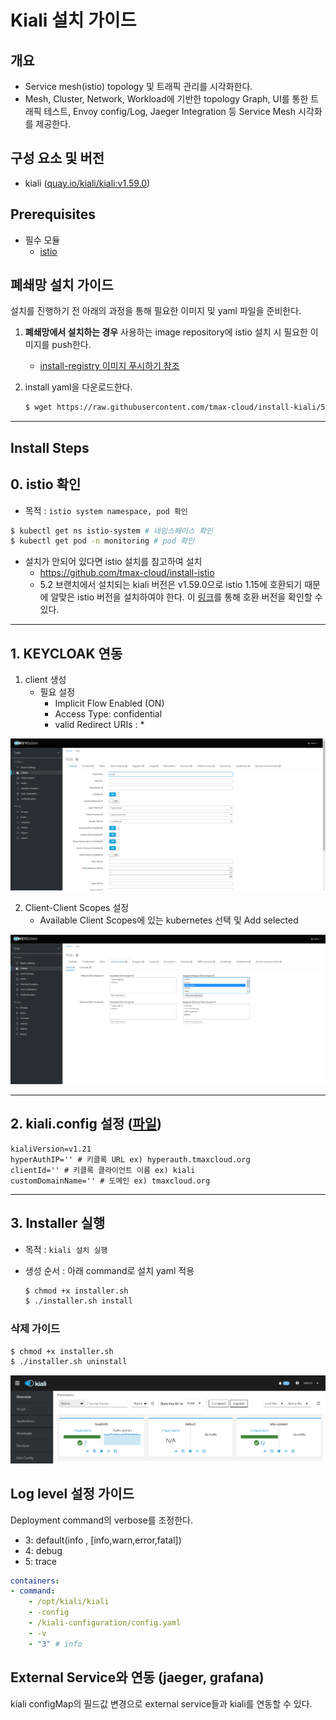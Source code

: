 
# Kiali 설치 가이드

## 개요

- Service mesh(istio) topology 및 트래픽 관리를 시각화한다.
- Mesh, Cluster, Network, Workload에 기반한 topology Graph, UI를 통한 트래픽 테스트, Envoy config/Log, Jaeger Integration 등 Service Mesh 시각화를 제공한다.

## 구성 요소 및 버전

* kiali ([quay.io/kiali/kiali:v1.59.0](https://quay.io/repository/kiali/kiali?tab=tags))

## Prerequisites

* 필수 모듈
  * [istio](https://github.com/tmax-cloud/install-istio/tree/5.2)

## 폐쇄망 설치 가이드
설치를 진행하기 전 아래의 과정을 통해 필요한 이미지 및 yaml 파일을 준비한다.
1. **폐쇄망에서 설치하는 경우** 사용하는 image repository에 istio 설치 시 필요한 이미지를 push한다.

    - [install-registry 이미지 푸시하기 참조](https://github.com/tmax-cloud/install-registry/blob/5.0/podman.md)
2. install yaml을 다운로드한다.
    ```bash    
    $ wget https://raw.githubusercontent.com/tmax-cloud/install-kiali/5.2/yaml/kiali.yaml
    ```

---

## Install Steps

## 0. istio 확인

* 목적 : `istio system namespace, pod 확인`

```bash
$ kubectl get ns istio-system # 네임스페이스 확인
$ kubectl get pod -n monitoring # pod 확인
```

* 설치가 안되어 있다면 istio 설치를 참고하여 설치
  * https://github.com/tmax-cloud/install-istio
  * 5.2 브랜치에서 설치되는 kiali 버전은 v1.59.0으로 istio 1.15에 호환되기 때문에 알맞은 istio 버전을 설치하여야 한다. 이 [링크](https://kiali.io/docs/installation/installation-guide/prerequisites/)를 통해 호환 버전을 확인할 수 있다.

---

## 1. KEYCLOAK 연동

1. client 생성
   - 필요 설정
     - Implicit Flow Enabled (ON)
     - Access Type: confidential
     - valid Redirect URIs : *

![image](figure/1-client.png)

2. Client-Client Scopes 설정
   - Available Client Scopes에 있는 kubernetes 선택 및 Add selected

![image](figure/2-clientScope.png)

---

## 2. kiali.config 설정 ([파일](./kiali.config))

   ```config
   kialiVersion=v1.21
   hyperAuthIP='' # 키클록 URL ex) hyperauth.tmaxcloud.org
   clientId='' # 키클록 클라이언트 이름 ex) kiali
   customDomainName='' # 도메인 ex) tmaxcloud.org
   ```

---

## 3. Installer 실행

* 목적 : `kiali 설치 실행 `

* 생성 순서 : 아래 command로 설치 yaml 적용
   ```bash
   $ chmod +x installer.sh
   $ ./installer.sh install
   ```

### 삭제 가이드

```bash
$ chmod +x installer.sh
$ ./installer.sh uninstall
```



![image](figure/kiali-ui.png)



## Log level 설정 가이드

Deployment command의 verbose를 조정한다.

- 3: default(info , [info,warn,error,fatal])
- 4: debug
- 5: trace

```yaml
containers:
- command:
    - /opt/kiali/kiali
    - -config
    - /kiali-configuration/config.yaml
    - -v
    - "3" # info
```

## External Service와 연동 (jaeger, grafana)
kiali configMap의 필드값 변경으로 external service들과 kiali를 연동할 수 있다.


